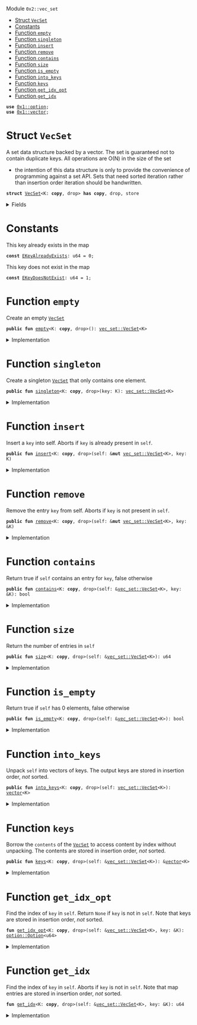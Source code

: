 
<a name="0x2_vec_set"></a>

 Module `0x2::vec_set`



-  [Struct `VecSet`](#0x2_vec_set_VecSet)
-  [Constants](#@Constants_0)
-  [Function `empty`](#0x2_vec_set_empty)
-  [Function `singleton`](#0x2_vec_set_singleton)
-  [Function `insert`](#0x2_vec_set_insert)
-  [Function `remove`](#0x2_vec_set_remove)
-  [Function `contains`](#0x2_vec_set_contains)
-  [Function `size`](#0x2_vec_set_size)
-  [Function `is_empty`](#0x2_vec_set_is_empty)
-  [Function `into_keys`](#0x2_vec_set_into_keys)
-  [Function `keys`](#0x2_vec_set_keys)
-  [Function `get_idx_opt`](#0x2_vec_set_get_idx_opt)
-  [Function `get_idx`](#0x2_vec_set_get_idx)


<pre><code><b>use</b> <a href="dependencies/move-stdlib/option.md#0x1_option">0x1::option</a>;
<b>use</b> <a href="dependencies/move-stdlib/vector.md#0x1_vector">0x1::vector</a>;
</code></pre>



<a name="0x2_vec_set_VecSet"></a>

# Struct `VecSet`

A set data structure backed by a vector. The set is guaranteed not to
contain duplicate keys. All operations are O(N) in the size of the set
- the intention of this data structure is only to provide the convenience
of programming against a set API. Sets that need sorted iteration rather
than insertion order iteration should be handwritten.


<pre><code><b>struct</b> <a href="vec_set.md#0x2_vec_set_VecSet">VecSet</a>&lt;K: <b>copy</b>, drop&gt; <b>has</b> <b>copy</b>, drop, store
</code></pre>



<details>
<summary>Fields</summary>


<dl>
<dt>
<code>contents: <a href="dependencies/move-stdlib/vector.md#0x1_vector">vector</a>&lt;K&gt;</code>
</dt>
<dd>

</dd>
</dl>


</details>

<a name="@Constants_0"></a>

# Constants


<a name="0x2_vec_set_EKeyAlreadyExists"></a>

This key already exists in the map


<pre><code><b>const</b> <a href="vec_set.md#0x2_vec_set_EKeyAlreadyExists">EKeyAlreadyExists</a>: u64 = 0;
</code></pre>



<a name="0x2_vec_set_EKeyDoesNotExist"></a>

This key does not exist in the map


<pre><code><b>const</b> <a href="vec_set.md#0x2_vec_set_EKeyDoesNotExist">EKeyDoesNotExist</a>: u64 = 1;
</code></pre>



<a name="0x2_vec_set_empty"></a>

# Function `empty`

Create an empty <code><a href="vec_set.md#0x2_vec_set_VecSet">VecSet</a></code>


<pre><code><b>public</b> <b>fun</b> <a href="vec_set.md#0x2_vec_set_empty">empty</a>&lt;K: <b>copy</b>, drop&gt;(): <a href="vec_set.md#0x2_vec_set_VecSet">vec_set::VecSet</a>&lt;K&gt;
</code></pre>



<details>
<summary>Implementation</summary>


<pre><code><b>public</b> <b>fun</b> <a href="vec_set.md#0x2_vec_set_empty">empty</a>&lt;K: <b>copy</b> + drop&gt;(): <a href="vec_set.md#0x2_vec_set_VecSet">VecSet</a>&lt;K&gt; {
    <a href="vec_set.md#0x2_vec_set_VecSet">VecSet</a> { contents: <a href="dependencies/move-stdlib/vector.md#0x1_vector_empty">vector::empty</a>() }
}
</code></pre>



</details>

<a name="0x2_vec_set_singleton"></a>

# Function `singleton`

Create a singleton <code><a href="vec_set.md#0x2_vec_set_VecSet">VecSet</a></code> that only contains one element.


<pre><code><b>public</b> <b>fun</b> <a href="vec_set.md#0x2_vec_set_singleton">singleton</a>&lt;K: <b>copy</b>, drop&gt;(key: K): <a href="vec_set.md#0x2_vec_set_VecSet">vec_set::VecSet</a>&lt;K&gt;
</code></pre>



<details>
<summary>Implementation</summary>


<pre><code><b>public</b> <b>fun</b> <a href="vec_set.md#0x2_vec_set_singleton">singleton</a>&lt;K: <b>copy</b> + drop&gt;(key: K): <a href="vec_set.md#0x2_vec_set_VecSet">VecSet</a>&lt;K&gt; {
    <a href="vec_set.md#0x2_vec_set_VecSet">VecSet</a> { contents: <a href="dependencies/move-stdlib/vector.md#0x1_vector_singleton">vector::singleton</a>(key) }
}
</code></pre>



</details>

<a name="0x2_vec_set_insert"></a>

# Function `insert`

Insert a <code>key</code> into self.
Aborts if <code>key</code> is already present in <code>self</code>.


<pre><code><b>public</b> <b>fun</b> <a href="vec_set.md#0x2_vec_set_insert">insert</a>&lt;K: <b>copy</b>, drop&gt;(self: &<b>mut</b> <a href="vec_set.md#0x2_vec_set_VecSet">vec_set::VecSet</a>&lt;K&gt;, key: K)
</code></pre>



<details>
<summary>Implementation</summary>


<pre><code><b>public</b> <b>fun</b> <a href="vec_set.md#0x2_vec_set_insert">insert</a>&lt;K: <b>copy</b> + drop&gt;(self: &<b>mut</b> <a href="vec_set.md#0x2_vec_set_VecSet">VecSet</a>&lt;K&gt;, key: K) {
    <b>assert</b>!(!<a href="vec_set.md#0x2_vec_set_contains">contains</a>(self, &key), <a href="vec_set.md#0x2_vec_set_EKeyAlreadyExists">EKeyAlreadyExists</a>);
    <a href="dependencies/move-stdlib/vector.md#0x1_vector_push_back">vector::push_back</a>(&<b>mut</b> self.contents, key)
}
</code></pre>



</details>

<a name="0x2_vec_set_remove"></a>

# Function `remove`

Remove the entry <code>key</code> from self. Aborts if <code>key</code> is not present in <code>self</code>.


<pre><code><b>public</b> <b>fun</b> <a href="vec_set.md#0x2_vec_set_remove">remove</a>&lt;K: <b>copy</b>, drop&gt;(self: &<b>mut</b> <a href="vec_set.md#0x2_vec_set_VecSet">vec_set::VecSet</a>&lt;K&gt;, key: &K)
</code></pre>



<details>
<summary>Implementation</summary>


<pre><code><b>public</b> <b>fun</b> <a href="vec_set.md#0x2_vec_set_remove">remove</a>&lt;K: <b>copy</b> + drop&gt;(self: &<b>mut</b> <a href="vec_set.md#0x2_vec_set_VecSet">VecSet</a>&lt;K&gt;, key: &K) {
    <b>let</b> idx = <a href="vec_set.md#0x2_vec_set_get_idx">get_idx</a>(self, key);
    <a href="dependencies/move-stdlib/vector.md#0x1_vector_remove">vector::remove</a>(&<b>mut</b> self.contents, idx);
}
</code></pre>



</details>

<a name="0x2_vec_set_contains"></a>

# Function `contains`

Return true if <code>self</code> contains an entry for <code>key</code>, false otherwise


<pre><code><b>public</b> <b>fun</b> <a href="vec_set.md#0x2_vec_set_contains">contains</a>&lt;K: <b>copy</b>, drop&gt;(self: &<a href="vec_set.md#0x2_vec_set_VecSet">vec_set::VecSet</a>&lt;K&gt;, key: &K): bool
</code></pre>



<details>
<summary>Implementation</summary>


<pre><code><b>public</b> <b>fun</b> <a href="vec_set.md#0x2_vec_set_contains">contains</a>&lt;K: <b>copy</b> + drop&gt;(self: &<a href="vec_set.md#0x2_vec_set_VecSet">VecSet</a>&lt;K&gt;, key: &K): bool {
    <a href="dependencies/move-stdlib/option.md#0x1_option_is_some">option::is_some</a>(&<a href="vec_set.md#0x2_vec_set_get_idx_opt">get_idx_opt</a>(self, key))
}
</code></pre>



</details>

<a name="0x2_vec_set_size"></a>

# Function `size`

Return the number of entries in <code>self</code>


<pre><code><b>public</b> <b>fun</b> <a href="vec_set.md#0x2_vec_set_size">size</a>&lt;K: <b>copy</b>, drop&gt;(self: &<a href="vec_set.md#0x2_vec_set_VecSet">vec_set::VecSet</a>&lt;K&gt;): u64
</code></pre>



<details>
<summary>Implementation</summary>


<pre><code><b>public</b> <b>fun</b> <a href="vec_set.md#0x2_vec_set_size">size</a>&lt;K: <b>copy</b> + drop&gt;(self: &<a href="vec_set.md#0x2_vec_set_VecSet">VecSet</a>&lt;K&gt;): u64 {
    <a href="dependencies/move-stdlib/vector.md#0x1_vector_length">vector::length</a>(&self.contents)
}
</code></pre>



</details>

<a name="0x2_vec_set_is_empty"></a>

# Function `is_empty`

Return true if <code>self</code> has 0 elements, false otherwise


<pre><code><b>public</b> <b>fun</b> <a href="vec_set.md#0x2_vec_set_is_empty">is_empty</a>&lt;K: <b>copy</b>, drop&gt;(self: &<a href="vec_set.md#0x2_vec_set_VecSet">vec_set::VecSet</a>&lt;K&gt;): bool
</code></pre>



<details>
<summary>Implementation</summary>


<pre><code><b>public</b> <b>fun</b> <a href="vec_set.md#0x2_vec_set_is_empty">is_empty</a>&lt;K: <b>copy</b> + drop&gt;(self: &<a href="vec_set.md#0x2_vec_set_VecSet">VecSet</a>&lt;K&gt;): bool {
    <a href="vec_set.md#0x2_vec_set_size">size</a>(self) == 0
}
</code></pre>



</details>

<a name="0x2_vec_set_into_keys"></a>

# Function `into_keys`

Unpack <code>self</code> into vectors of keys.
The output keys are stored in insertion order, *not* sorted.


<pre><code><b>public</b> <b>fun</b> <a href="vec_set.md#0x2_vec_set_into_keys">into_keys</a>&lt;K: <b>copy</b>, drop&gt;(self: <a href="vec_set.md#0x2_vec_set_VecSet">vec_set::VecSet</a>&lt;K&gt;): <a href="dependencies/move-stdlib/vector.md#0x1_vector">vector</a>&lt;K&gt;
</code></pre>



<details>
<summary>Implementation</summary>


<pre><code><b>public</b> <b>fun</b> <a href="vec_set.md#0x2_vec_set_into_keys">into_keys</a>&lt;K: <b>copy</b> + drop&gt;(self: <a href="vec_set.md#0x2_vec_set_VecSet">VecSet</a>&lt;K&gt;): <a href="dependencies/move-stdlib/vector.md#0x1_vector">vector</a>&lt;K&gt; {
    <b>let</b> <a href="vec_set.md#0x2_vec_set_VecSet">VecSet</a> { contents } = self;
    contents
}
</code></pre>



</details>

<a name="0x2_vec_set_keys"></a>

# Function `keys`

Borrow the <code>contents</code> of the <code><a href="vec_set.md#0x2_vec_set_VecSet">VecSet</a></code> to access content by index
without unpacking. The contents are stored in insertion order,
*not* sorted.


<pre><code><b>public</b> <b>fun</b> <a href="vec_set.md#0x2_vec_set_keys">keys</a>&lt;K: <b>copy</b>, drop&gt;(self: &<a href="vec_set.md#0x2_vec_set_VecSet">vec_set::VecSet</a>&lt;K&gt;): &<a href="dependencies/move-stdlib/vector.md#0x1_vector">vector</a>&lt;K&gt;
</code></pre>



<details>
<summary>Implementation</summary>


<pre><code><b>public</b> <b>fun</b> <a href="vec_set.md#0x2_vec_set_keys">keys</a>&lt;K: <b>copy</b> + drop&gt;(self: &<a href="vec_set.md#0x2_vec_set_VecSet">VecSet</a>&lt;K&gt;): &<a href="dependencies/move-stdlib/vector.md#0x1_vector">vector</a>&lt;K&gt; {
    &self.contents
}
</code></pre>



</details>

<a name="0x2_vec_set_get_idx_opt"></a>

# Function `get_idx_opt`

Find the index of <code>key</code> in <code>self</code>. Return <code>None</code> if <code>key</code> is not in <code>self</code>.
Note that keys are stored in insertion order, *not* sorted.


<pre><code><b>fun</b> <a href="vec_set.md#0x2_vec_set_get_idx_opt">get_idx_opt</a>&lt;K: <b>copy</b>, drop&gt;(self: &<a href="vec_set.md#0x2_vec_set_VecSet">vec_set::VecSet</a>&lt;K&gt;, key: &K): <a href="dependencies/move-stdlib/option.md#0x1_option_Option">option::Option</a>&lt;u64&gt;
</code></pre>



<details>
<summary>Implementation</summary>


<pre><code><b>fun</b> <a href="vec_set.md#0x2_vec_set_get_idx_opt">get_idx_opt</a>&lt;K: <b>copy</b> + drop&gt;(self: &<a href="vec_set.md#0x2_vec_set_VecSet">VecSet</a>&lt;K&gt;, key: &K): Option&lt;u64&gt; {
    <b>let</b> i = 0;
    <b>let</b> n = <a href="vec_set.md#0x2_vec_set_size">size</a>(self);
    <b>while</b> (i &lt; n) {
        <b>if</b> (<a href="dependencies/move-stdlib/vector.md#0x1_vector_borrow">vector::borrow</a>(&self.contents, i) == key) {
            <b>return</b> <a href="dependencies/move-stdlib/option.md#0x1_option_some">option::some</a>(i)
        };
        i = i + 1;
    };
    <a href="dependencies/move-stdlib/option.md#0x1_option_none">option::none</a>()
}
</code></pre>



</details>

<a name="0x2_vec_set_get_idx"></a>

# Function `get_idx`

Find the index of <code>key</code> in <code>self</code>. Aborts if <code>key</code> is not in <code>self</code>.
Note that map entries are stored in insertion order, *not* sorted.


<pre><code><b>fun</b> <a href="vec_set.md#0x2_vec_set_get_idx">get_idx</a>&lt;K: <b>copy</b>, drop&gt;(self: &<a href="vec_set.md#0x2_vec_set_VecSet">vec_set::VecSet</a>&lt;K&gt;, key: &K): u64
</code></pre>



<details>
<summary>Implementation</summary>


<pre><code><b>fun</b> <a href="vec_set.md#0x2_vec_set_get_idx">get_idx</a>&lt;K: <b>copy</b> + drop&gt;(self: &<a href="vec_set.md#0x2_vec_set_VecSet">VecSet</a>&lt;K&gt;, key: &K): u64 {
    <b>let</b> idx_opt = <a href="vec_set.md#0x2_vec_set_get_idx_opt">get_idx_opt</a>(self, key);
    <b>assert</b>!(<a href="dependencies/move-stdlib/option.md#0x1_option_is_some">option::is_some</a>(&idx_opt), <a href="vec_set.md#0x2_vec_set_EKeyDoesNotExist">EKeyDoesNotExist</a>);
    <a href="dependencies/move-stdlib/option.md#0x1_option_destroy_some">option::destroy_some</a>(idx_opt)
}
</code></pre>



</details>
